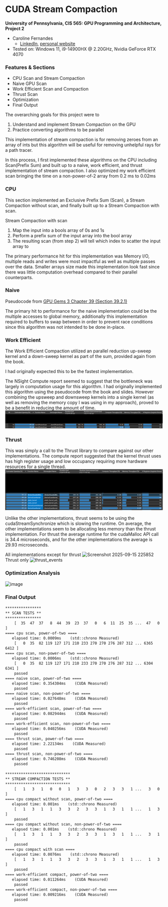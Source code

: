 CUDA Stream Compaction
======================

**University of Pennsylvania, CIS 565: GPU Programming and Architecture, Project 2**

* Caroline Fernandes
  * [LinkedIn](https://www.linkedin.com/in/caroline-fernandes-0-/), [personal website](https://0cfernandes00.wixsite.com/visualfx)
* Tested on: Windows 11, i9-14900HX @ 2.20GHz, Nvidia GeForce RTX 4070

### Features & Sections
- CPU Scan and Stream Compaction
- Naive GPU Scan
- Work Efficient Scan and Compaction
- Thrust Scan
- Optimization
- Final Output
  
The overarching goals for this project were to
1) Understand and implement Stream Compaction on the GPU
2) Practice converting algorithms to be parallel 

This implementation of stream compaction is for removing zeroes from an array of ints but this algorithm will be useful for removing unhelpful rays for a path tracer.

In this process, I first implemented these algorithms on the CPU including Scan(Prefix Sum) and built up to a naive, work efficient, and thrust implementation of stream compaction.
I also optimized my work efficient scan bringing the time on a non-power-of-2 array from 0.2 ms to 0.02ms

### CPU
This section implemented an Exclusive Prefix Sum (Scan), a Stream Compaction without scan, and finally built up to a Stream Compaction with scan.

Stream Compaction with scan
1) Map the input into a bools array of 0s and 1s
2) Perform a prefix sum of the input array into the bool array
3) The resulting scan (from step 2) will tell which index to scatter the input array to

The primary performance hit for this implementation was Memory I/O, multiple reads and writes were most impactful as well as multiple passes over the data.
Smaller arrays size made this implementation look fast since there was little computation overhead compared to their parallel counterparts.

### Naive
Pseudocode from [GPU Gems 3 Chapter 39 (Section 39.2.1)](https://developer.nvidia.com/gpugems/gpugems3/part-vi-gpu-computing/chapter-39-parallel-prefix-sum-scan-cuda)

The primary hit to performance for the naive implementation could be the multiple accesses to global memory, additionally this implementation required to buffers to swap between in order to prevent race conditions since this algorithm was not intended to be done in-place.


### Work Efficient
The Work Efficient Compaction utilized an parallel reduction up-sweep kernel and a down-sweep kernel as part of the sum, provided again from the book.

I had originally expected this to be the fastest implementation.


The NSight Compute report seemed to suggest that the bottleneck was largely in computation usage for this algorithm. I had originally implemented this algorithm using the pseudocode from the book and slides. However combining the upsweep and downsweep kernels into a single kernel (as well as removing the memory copy I was using in my approach), proved to be a benefit in reducing the amount of time.
![](img/workeff_scan_compute.png)

### Thrust
This was simply a call to the Thrust library to compare against our other implementations. The compute report suggested that the kernel thrust uses has high register usage and low occupancy requiring more hardware resources for a single thread.
![](img/thrust_compute.png)

Unlike the other implementations, thrust seems to be using the cudaStreamSynchronize which is slowing the runtime. On average, the other implementations seem to be allocating less memory than the thrust implementation. For thrust the average runtime for the cudaMalloc API call is 34.4 microseconds, and for the other implementations the average is 29.93 microseconds.


All implementations except for thrust
<img width="1062" height="211" alt="Screenshot 2025-09-15 225852" src="https://github.com/user-attachments/assets/86d45f3b-9953-4124-9617-3003d034e566" />
Thrust only
<img width="1073" height="155" alt="thrust_events" src="https://github.com/user-attachments/assets/3a834ca3-0f78-4976-9f9a-edb974cb2ea5" />

### Optimization Analysis

<img width="1592" height="270" alt="image" src="https://github.com/user-attachments/assets/b241883c-dc2b-4ae3-9b8f-004a867289f2" />


### Final Output
```
****************
** SCAN TESTS **
****************
    [  35  47  37   8  44  39  23  37   0   6  11  25  35 ...  47   0 ]
==== cpu scan, power-of-two ====
   elapsed time: 0.0009ms    (std::chrono Measured)
    [   0  35  82 119 127 171 210 233 270 270 276 287 312 ... 6365 6412 ]
==== cpu scan, non-power-of-two ====
   elapsed time: 0.0006ms    (std::chrono Measured)
    [   0  35  82 119 127 171 210 233 270 270 276 287 312 ... 6304 6341 ]
    passed
==== naive scan, power-of-two ====
   elapsed time: 0.354304ms    (CUDA Measured)
    passed
==== naive scan, non-power-of-two ====
   elapsed time: 0.027648ms    (CUDA Measured)
    passed
==== work-efficient scan, power-of-two ====
   elapsed time: 0.082944ms    (CUDA Measured)
    passed
==== work-efficient scan, non-power-of-two ====
   elapsed time: 0.040256ms    (CUDA Measured)
    passed
==== thrust scan, power-of-two ====
   elapsed time: 2.22134ms    (CUDA Measured)
    passed
==== thrust scan, non-power-of-two ====
   elapsed time: 0.746208ms    (CUDA Measured)
    passed

*****************************
** STREAM COMPACTION TESTS **
*****************************
    [   1   3   1   0   0   1   3   3   0   2   3   3   1 ...   3   0 ]
==== cpu compact without scan, power-of-two ====
   elapsed time: 0.001ms    (std::chrono Measured)
    [   1   3   1   1   3   3   2   3   3   1   3   1   1 ...   1   3 ]
    passed
==== cpu compact without scan, non-power-of-two ====
   elapsed time: 0.001ms    (std::chrono Measured)
    [   1   3   1   1   3   3   2   3   3   1   3   1   1 ...   3   1 ]
    passed
==== cpu compact with scan ====
   elapsed time: 0.0076ms    (std::chrono Measured)
    [   1   3   1   1   3   3   2   3   3   1   3   1   1 ...   1   3 ]
    passed
==== work-efficient compact, power-of-two ====
   elapsed time: 0.011264ms    (CUDA Measured)
    passed
==== work-efficient compact, non-power-of-two ====
   elapsed time: 0.009216ms    (CUDA Measured)
    passed
```
